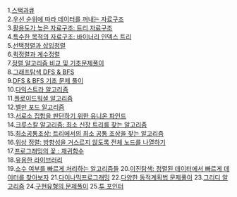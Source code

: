1.[스택과큐](%EC%8A%A4%ED%83%9D%EA%B3%BC%20%ED%81%90.md)</br>
2.[우선 순위에 따라 데이터를 꺼내는 자료구조](./%EC%9A%B0%EC%84%A0%EC%88%9C%EC%9C%84%EC%97%90_%EB%94%B0%EB%9D%BC_%EB%8D%B0%EC%9D%B4%ED%84%B0%EB%A5%BC_%EA%BA%BC%EB%82%B4%EB%8A%94_%EC%9E%90%EB%A3%8C%EA%B5%AC%EC%A1%B0.md)</br>
3.[활용도가 높은 자료구조: 트리 자료구조](./%ED%8A%B8%EB%A6%AC%EC%9E%90%EB%A3%8C%EA%B5%AC%EC%A1%B0.md)</br>
4.[특수한 목적의 자료구조: 바이너리 인덱스 트리](./%EB%B0%94%EC%9D%B4%EB%84%88%EB%A6%AC%EC%9D%B8%EB%8D%B1%EC%8A%A4%ED%8A%B8%EB%A6%AC.md)</br>
5.[선택정렬과 삽입정렬](./%EC%84%A0%ED%83%9D%EC%A0%95%EB%A0%AC%EA%B3%BC%20%EC%82%BD%EC%9E%85%EC%A0%95%EB%A0%AC.md)</br>
6.[퀵정렬과 계수정렬](./%ED%80%B5%20%EC%A0%95%EB%A0%AC%EA%B3%BC%20%EA%B3%84%EC%88%98%20%EC%A0%95%EB%A0%AC.md)</br>
7.[정렬 알고리즘 비교 및 기초문제풀이](./%EC%A0%95%EB%A0%AC%EC%95%8C%EA%B3%A0%EB%A6%AC%EC%A6%98%20%EB%B9%84%EA%B5%90%20%EB%B0%8F%20%EA%B8%B0%EC%B4%88%20%EB%AC%B8%EC%A0%9C%ED%92%80%EC%9D%B4.md)</br>
8.[그래프탐색 DFS & BFS](./%EA%B7%B8%EB%9E%98%ED%94%84%ED%83%90%EC%83%89DFS%EC%99%80BFS.md)</br>
9.[DFS & BFS 기초 문제 풀이](./DFS%EC%99%80%20BFS%20%EA%B8%B0%EC%B4%88%20%EB%AC%B8%EC%A0%9C%ED%92%80%EC%9D%B4.md)</br>
10.[다익스트라 알고리즘](./%EB%8B%A4%EC%9D%B5%EC%8A%A4%ED%8A%B8%EB%9D%BC%20%EC%95%8C%EA%B3%A0%EB%A6%AC%EC%A6%98.md)</br>
11.[플로이드워셜 알고리즘](./%ED%94%8C%EB%A1%9C%EC%9D%B4%EB%93%9C%20%EC%9B%8C%EC%85%9C%20%EC%95%8C%EA%B3%A0%EB%A6%AC%EC%A6%98.md)</br>
12.[벨만 포드 알고리즘](./%EB%B2%A8%EB%A7%8C%ED%8F%AC%EB%93%9C%EC%95%8C%EA%B3%A0%EB%A6%AC%EC%A6%98_%EB%B9%84%EC%9A%A9%EC%9D%8C%EC%88%98%20%EA%B0%84%EC%84%A0%EC%9E%88%EC%9D%84%EB%95%8C%20%EC%B5%9C%EB%8B%A8%EA%B2%BD%EB%A1%9C.md)</br>
13.[서로소 집합을 판단하기 위한 유니온 파인드](./%EC%84%9C%EB%A1%9C%EC%86%8C%20%EC%A7%91%ED%95%A9%EC%9D%84%20%ED%8C%90%EB%8B%A8%ED%95%98%EA%B8%B0%20%EC%9C%84%ED%95%9C%20%EC%9C%A0%EB%8B%88%EC%98%A8%20%ED%8C%8C%EC%9D%B8%EB%93%9C%20%EC%9E%90%EB%A3%8C%EA%B5%AC%EC%A1%B0.md)</br>
14.[크루스칼 알고리즘: 최소 신장 트리를 찾는 알고리즘](./%ED%81%AC%EB%A3%A8%EC%8A%A4%EC%B9%BC%20%EC%95%8C%EA%B3%A0%EB%A6%AC%EC%A6%98.md)</br>
15.[최소공통조상: 트리에서의 최소 공통 조상을 찾는 알고리즘](./%EC%B5%9C%EC%86%8C%EA%B3%B5%ED%86%B5%EC%A1%B0%EC%83%81.md)</br>
16.[위상 정렬: 방향성을 거스르지 않도록 전체 노드를 나열하기](./%EC%9C%84%EC%83%81%EC%A0%95%EB%A0%AC_%EB%B0%A9%ED%96%A5%EC%84%B1%EC%9D%84%20%EA%B1%B0%EC%8A%A4%EB%A5%B4%EC%A7%80%EC%95%8A%EB%8F%84%EB%A1%9D%20%EC%A0%84%EC%B2%B4%EB%85%B8%EB%93%9C%EB%A5%BC%20%EB%82%98%EC%97%B4%ED%95%98%EA%B8%B0.md)</br>
17.[프로그래밍의 꽃 : 재귀함수](./%EC%9E%AC%EA%B7%80%20%ED%95%A8%EC%88%98.md)</br>
18.[유용한 라이브러리](./%EC%9C%A0%EC%9A%A9%ED%95%9C%ED%91%9C%EC%A4%80%EB%9D%BC%EC%9D%B4%EB%B8%8C%EB%9F%AC%EB%A6%AC.md)</br>
19.[소수 여부를 빠르게 처리하는 알고리즘들](./%EC%86%8C%EC%88%98%EC%97%AC%EB%B6%80%EB%A5%BC%EB%B9%A0%EB%A5%B4%EA%B2%8C%EC%B2%98%EB%A6%AC%ED%95%98%EB%8A%94%EC%95%8C%EA%B3%A0%EB%A6%AC%EC%A6%98%EB%93%A4.md)
20.[이진탐색: 정렬된 데이터에서 빠르게 데이터를 찾아보자](./%EC%9D%B4%EC%A7%84%ED%83%90%EC%83%89.md)
21.[다이나믹프로그래밍](./%EB%8B%A4%EC%9D%B4%EB%82%98%EB%AF%B9%ED%94%84%EB%A1%9C%EA%B7%B8%EB%9E%98%EB%B0%8D.md)
22.[다양한 동적계획법 문제풀이](./%EB%8B%A4%EC%96%91%ED%95%9C%EB%8F%99%EC%A0%81%EA%B3%84%ED%9A%8D%EB%B2%95%EB%AC%B8%EC%A0%9C%ED%92%80%EC%9D%B4.md)
23.[그리디 알고리즘](./%EA%B7%B8%EB%A6%AC%EB%94%94.md)
24.[구현유형의 문제풀이](./%EA%B5%AC%ED%98%84%EC%9C%A0%ED%98%95%EC%9D%98%EB%AC%B8%EC%A0%9C%ED%92%80%EC%9D%B4.md)
25.[투 포인터](./%ED%88%AC%ED%8F%AC%EC%9D%B8%ED%84%B0.md)